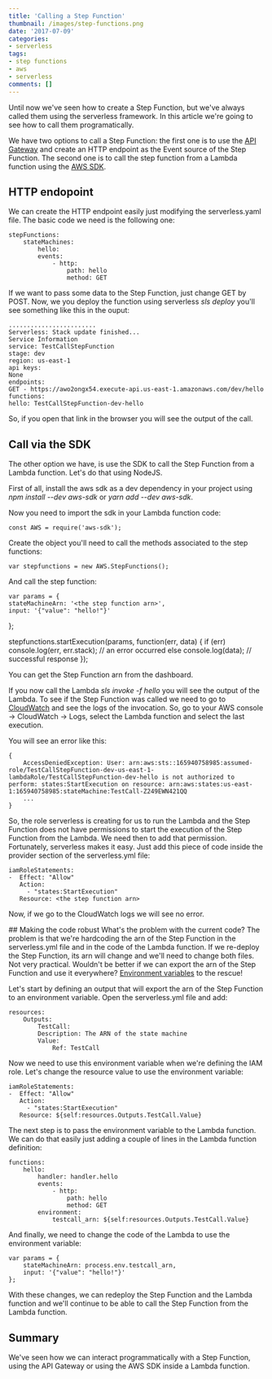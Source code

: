 ```yaml
---
title: 'Calling a Step Function'
thumbnail: /images/step-functions.png
date: '2017-07-09'
categories:
- serverless
tags:
- step functions
- aws
- serverless
comments: []
---
```

Until now we've seen how to create a Step Function, but we've always called them using the serverless framework. In this article we're going to see how to call them programatically.

We have two options to call a Step Function: the first one is to use the [API Gateway](https://aws.amazon.com/api-gateway) and create an HTTP endpoint as the Event source of the Step Function. The second one is to call the step function from a Lambda function using the [AWS SDK](http://docs.aws.amazon.com/AWSJavaScriptSDK/latest/index.html).

## HTTP endopoint
We can create the HTTP endpoint easily just modifying the serverless.yaml file. The basic code we need is the following one:

    stepFunctions:
        stateMachines:
            hello:
            events:
                - http:
                    path: hello
                    method: GET

If we want to pass some data to the Step Function, just change GET by POST. Now, we you deploy the function using serverless *sls deploy* you'll see something like this in the ouput:

    ........................
    Serverless: Stack update finished...
    Service Information
    service: TestCallStepFunction
    stage: dev
    region: us-east-1
    api keys:
    None
    endpoints:
    GET - https://awo2ongx54.execute-api.us-east-1.amazonaws.com/dev/hello
    functions:
    hello: TestCallStepFunction-dev-hello

So, if you open that link in the browser you will see the output of the call.

## Call via the SDK
The other option we have, is use the SDK to call the Step Function from a Lambda function. Let's do that using NodeJS.

First of all, install the aws sdk as a dev dependency in your project using *npm install --dev aws-sdk* or *yarn add --dev aws-sdk*.

Now you need to import the sdk in your Lambda function code:

    const AWS = require('aws-sdk');

Create the object you'll need to call the methods associated to the step functions:

    var stepfunctions = new AWS.StepFunctions();

And call the step function:

    var params = {
    stateMachineArn: '<the step function arn>',
    input: '{"value": "hello!"}'
  };

  stepfunctions.startExecution(params, function(err, data) {
    if (err) console.log(err, err.stack); // an error occurred
    else     console.log(data);           // successful response
  });

You can get the Step Function arn from the dashboard.

If you now call the Lambda *sls invoke -f hello* you will see the output of the Lambda. To see if the Step Function was called we need to go to [CloudWatch](https://aws.amazon.com/cloudwatch/) and see the logs of the invocation. So, go to your AWS console -> CloudWatch -> Logs, select the Lambda function and select the last execution.

You will see an error like this:

    { 
        AccessDeniedException: User: arn:aws:sts::165940758985:assumed-role/TestCallStepFunction-dev-us-east-1-lambdaRole/TestCallStepFunction-dev-hello is not authorized to perform: states:StartExecution on resource: arn:aws:states:us-east-1:165940758985:stateMachine:TestCall-Z249EWN421QQ
        ...
    }

So, the role serverless is creating for us to run the Lambda and the Step Function does not have permissions to start the execution of the Step Function from the Lambda. We need then to add that permission. Fortunately, serverless makes it easy. Just add this piece of code inside the provider section of the serverless.yml file:

    iamRoleStatements:
    -  Effect: "Allow"
       Action:
         - "states:StartExecution"
       Resource: <the step function arn>

Now, if we go to the CloudWatch logs we will see no error.

## Making the code robust
What's the problem with the current code? The problem is that we're hardcoding the arn of the Step Function in the serverless.yml file and in the code of the Lambda function. If we re-deploy the Step Function, its arn will change and we'll need to change both files. Not very practical. Wouldn't be better if we can export the arn of the Step Function and use it everywhere? [Environment variables](http://docs.aws.amazon.com/lambda/latest/dg/env_variables.html) to the rescue!

Let's start by defining an output that will export the arn of the Step Function to an environment variable. Open the serverless.yml file and add:

    resources:
        Outputs:
            TestCall:
            Description: The ARN of the state machine
            Value:
                Ref: TestCall

Now we need to use this environment variable when we're defining the IAM role. Let's change the resource value to use the environment variable:

    iamRoleStatements:
    -  Effect: "Allow"
       Action:
         - "states:StartExecution"
       Resource: ${self:resources.Outputs.TestCall.Value}

The next step is to pass the environment variable to the Lambda function. We can do that easily just adding a couple of lines in the Lambda function definition:

    functions:
        hello:
            handler: handler.hello
            events:
                - http:
                    path: hello
                    method: GET
            environment:
                testcall_arn: ${self:resources.Outputs.TestCall.Value}

And finally, we need to change the code of the Lambda to use the environment variable:

    var params = {
        stateMachineArn: process.env.testcall_arn,
        input: '{"value": "hello!"}'
    };

With these changes, we can redeploy the Step Function and the Lambda function and we'll continue to be able to call the Step Function from the Lambda function.

## Summary
We've seen how we can interact programmatically with a Step Function, using the API Gateway or using the AWS SDK inside a Lambda function.